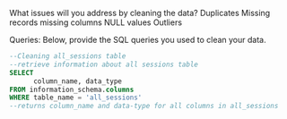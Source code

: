 What issues will you address by cleaning the data?
Duplicates
Missing records
missing columns
NULL values
Outliers


Queries:
Below, provide the SQL queries you used to clean your data.
```sql
--Cleaning all_sessions table
--retrieve information about all sessions table
SELECT
	  column_name, data_type
FROM information_schema.columns
WHERE table_name = 'all_sessions'
--returns column_name and data-type for all columns in all_sessions
```
